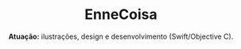---
title: EnneCoisa
subtitle: '<b>Atuação:</b> ilustrações, design e desenvolvimento (Swift/Objective C).'
description: 'Aplicativo iOS de Realidade Aumentada cartão de visita e tatuagem pessoal.'
---